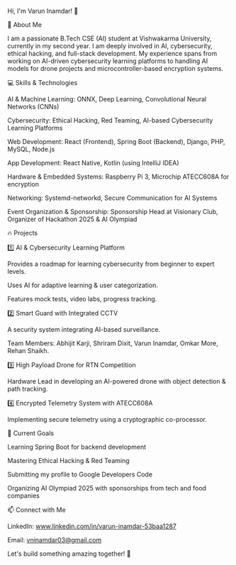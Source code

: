 Hi, I'm Varun Inamdar! 👋

🚀 About Me

I am a passionate B.Tech CSE (AI) student at Vishwakarma University, currently in my second year. I am deeply involved in AI, cybersecurity, ethical hacking, and full-stack development. My experience spans from working on AI-driven cybersecurity learning platforms to handling AI models for drone projects and microcontroller-based encryption systems.

💻 Skills & Technologies

AI & Machine Learning: ONNX, Deep Learning, Convolutional Neural Networks (CNNs)

Cybersecurity: Ethical Hacking, Red Teaming, AI-based Cybersecurity Learning Platforms

Web Development: React (Frontend), Spring Boot (Backend), Django, PHP, MySQL, Node.js

App Development: React Native, Kotlin (using IntelliJ IDEA)

Hardware & Embedded Systems: Raspberry Pi 3, Microchip ATECC608A for encryption

Networking: Systemd-networkd, Secure Communication for AI Systems

Event Organization & Sponsorship: Sponsorship Head at Visionary Club, Organizer of Hackathon 2025 & AI Olympiad

🔥 Projects

1️⃣ AI & Cybersecurity Learning Platform

Provides a roadmap for learning cybersecurity from beginner to expert levels.

Uses AI for adaptive learning & user categorization.

Features mock tests, video labs, progress tracking.

2️⃣ Smart Guard with Integrated CCTV

A security system integrating AI-based surveillance.

Team Members: Abhijit Karji, Shriram Dixit, Varun Inamdar, Omkar More, Rehan Shaikh.

3️⃣ High Payload Drone for RTN Competition

Hardware Lead in developing an AI-powered drone with object detection & path tracking.

4️⃣ Encrypted Telemetry System with ATECC608A

Implementing secure telemetry using a cryptographic co-processor.

🎯 Current Goals

Learning Spring Boot for backend development

Mastering Ethical Hacking & Red Teaming

Submitting my profile to Google Developers Code

Organizing AI Olympiad 2025 with sponsorships from tech and food companies

📫 Connect with Me

LinkedIn: www.linkedin.com/in/varun-inamdar-53baa1287



Email: vninamdar03@gmail.com

Let's build something amazing together! 🚀
